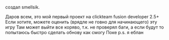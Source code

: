 создал smellsik.

Даров всем, это мой первый проект на clickteam fusion developer 2.5+
Если хотите, можете оценить (врядле не говно для начинающего) эту игру
Там может выйти все коряво, т.к. не проверял баги, а если будут то попытаюсь быстро сделать обнову как смогу
Поке
p.s. я еблан

